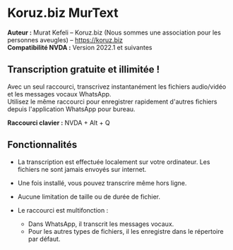 ﻿
# Koruz.biz MurText

**Auteur :** Murat Kefeli – Koruz.biz (Nous sommes une association pour les personnes aveugles) – https://koruz.biz  
**Compatibilité NVDA :** Version 2022.1 et suivantes

## Transcription gratuite et illimitée !

Avec un seul raccourci, transcrivez instantanément les fichiers audio/vidéo et les messages vocaux WhatsApp.  
Utilisez le même raccourci pour enregistrer rapidement d'autres fichiers depuis l'application WhatsApp pour bureau.

**Raccourci clavier :** NVDA + Alt + Q

## Fonctionnalités

* La transcription est effectuée localement sur votre ordinateur. Les fichiers ne sont jamais envoyés sur internet.
* Une fois installé, vous pouvez transcrire même hors ligne.
* Aucune limitation de taille ou de durée de fichier.
* Le raccourci est multifonction :

  * Dans WhatsApp, il transcrit les messages vocaux.
  * Pour les autres types de fichiers, il les enregistre dans le répertoire par défaut.
